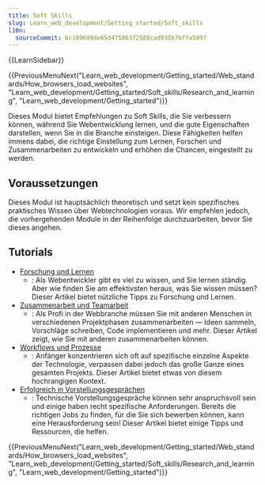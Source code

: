 ```yaml
---
title: Soft Skills
slug: Learn_web_development/Getting_started/Soft_skills
l10n:
  sourceCommit: bc189699de65d47506372588cad935b7bffa5097
---
```


{{LearnSidebar}}

{{PreviousMenuNext("Learn_web_development/Getting_started/Web_standards/How_browsers_load_websites", "Learn_web_development/Getting_started/Soft_skills/Research_and_learning", "Learn_web_development/Getting_started")}}

Dieses Modul bietet Empfehlungen zu Soft Skills, die Sie verbessern können, während Sie Webentwicklung lernen, und die gute Eigenschaften darstellen, wenn Sie in die Branche einsteigen. Diese Fähigkeiten helfen immens dabei, die richtige Einstellung zum Lernen, Forschen und Zusammenarbeiten zu entwickeln und erhöhen die Chancen, eingestellt zu werden.

## Voraussetzungen

Dieses Modul ist hauptsächlich theoretisch und setzt kein spezifisches praktisches Wissen über Webtechnologien voraus. Wir empfehlen jedoch, die vorhergehenden Module in der Reihenfolge durchzuarbeiten, bevor Sie dieses angehen.

## Tutorials

- [Forschung und Lernen](/de/docs/Learn_web_development/Getting_started/Soft_skills/Research_and_learning)
  - : Als Webentwickler gibt es viel zu wissen, und Sie lernen ständig. Aber wie finden Sie am effektivsten heraus, was Sie wissen müssen? Dieser Artikel bietet nützliche Tipps zu Forschung und Lernen.
- [Zusammenarbeit und Teamarbeit](/de/docs/Learn_web_development/Getting_started/Soft_skills/Collaboration_and_teamwork)
  - : Als Profi in der Webbranche müssen Sie mit anderen Menschen in verschiedenen Projektphasen zusammenarbeiten — Ideen sammeln, Vorschläge schreiben, Code implementieren und mehr. Dieser Artikel zeigt, wie Sie mit anderen zusammenarbeiten können.
- [Workflows und Prozesse](/de/docs/Learn_web_development/Getting_started/Soft_skills/Workflows_and_processes)
  - : Anfänger konzentrieren sich oft auf spezifische einzelne Aspekte der Technologie, verpassen dabei jedoch das große Ganze eines gesamten Projekts. Dieser Artikel bietet etwas von diesem hochrangigen Kontext.
- [Erfolgreich in Vorstellungsgesprächen](/de/docs/Learn_web_development/Getting_started/Soft_skills/Job_interviews)
  - : Technische Vorstellungsgespräche können sehr anspruchsvoll sein und einige haben recht spezifische Anforderungen. Bereits die richtigen Jobs zu finden, für die Sie sich bewerben können, kann eine Herausforderung sein! Dieser Artikel bietet einige Tipps und Ressourcen, die helfen.

{{PreviousMenuNext("Learn_web_development/Getting_started/Web_standards/How_browsers_load_websites", "Learn_web_development/Getting_started/Soft_skills/Research_and_learning", "Learn_web_development/Getting_started")}}
